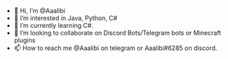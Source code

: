 - 👋 Hi, I’m @Aaalibi
- 👀 I’m interested in Java, Python, C#
- 🌱 I’m currently learning C#.
- 💞️ I’m looking to collaborate on Discord Bots/Telegram bots or Minecraft plugins
- 📫 How to reach me @Aaalibi on telegram or Aaalibi#6285 on discord.


